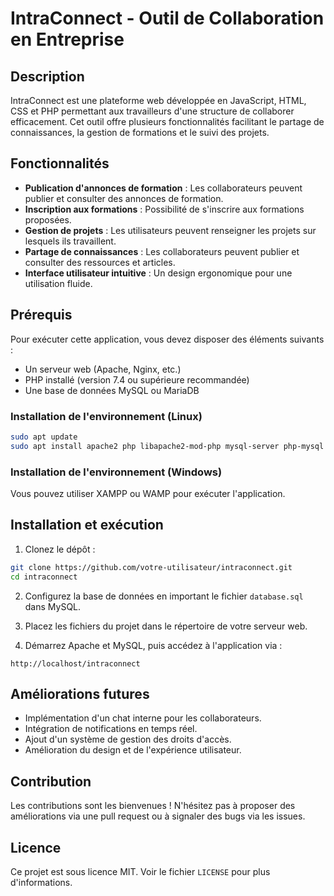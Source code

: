 # IntraConnect - Outil de Collaboration en Entreprise

## Description
IntraConnect est une plateforme web développée en JavaScript, HTML, CSS et PHP permettant aux travailleurs d'une structure de collaborer efficacement. Cet outil offre plusieurs fonctionnalités facilitant le partage de connaissances, la gestion de formations et le suivi des projets.

## Fonctionnalités
- **Publication d'annonces de formation** : Les collaborateurs peuvent publier et consulter des annonces de formation.
- **Inscription aux formations** : Possibilité de s'inscrire aux formations proposées.
- **Gestion de projets** : Les utilisateurs peuvent renseigner les projets sur lesquels ils travaillent.
- **Partage de connaissances** : Les collaborateurs peuvent publier et consulter des ressources et articles.
- **Interface utilisateur intuitive** : Un design ergonomique pour une utilisation fluide.

## Prérequis
Pour exécuter cette application, vous devez disposer des éléments suivants :
- Un serveur web (Apache, Nginx, etc.)
- PHP installé (version 7.4 ou supérieure recommandée)
- Une base de données MySQL ou MariaDB

### Installation de l'environnement (Linux)
```sh
sudo apt update
sudo apt install apache2 php libapache2-mod-php mysql-server php-mysql
```

### Installation de l'environnement (Windows)
Vous pouvez utiliser XAMPP ou WAMP pour exécuter l'application.

## Installation et exécution
1. Clonez le dépôt :
```sh
git clone https://github.com/votre-utilisateur/intraconnect.git
cd intraconnect
```

2. Configurez la base de données en important le fichier `database.sql` dans MySQL.

3. Placez les fichiers du projet dans le répertoire de votre serveur web.

4. Démarrez Apache et MySQL, puis accédez à l'application via :
```
http://localhost/intraconnect
```


## Améliorations futures
- Implémentation d'un chat interne pour les collaborateurs.
- Intégration de notifications en temps réel.
- Ajout d'un système de gestion des droits d'accès.
- Amélioration du design et de l'expérience utilisateur.

## Contribution
Les contributions sont les bienvenues ! N'hésitez pas à proposer des améliorations via une pull request ou à signaler des bugs via les issues.

## Licence
Ce projet est sous licence MIT. Voir le fichier `LICENSE` pour plus d'informations.

